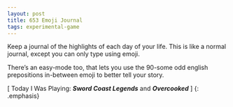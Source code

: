 ```yaml
---
layout: post
title: 653 Emoji Journal
tags: experimental-game
---
```

Keep a journal of the highlights of each day of your life.  This is like a normal journal, except you can only type using emoji.  

There’s an easy-mode too, that lets you use the 90-some odd english prepositions in-between emoji to better tell your story.

[ Today I Was Playing: ***Sword Coast Legends*** and ***Overcooked*** ]
{: .emphasis}